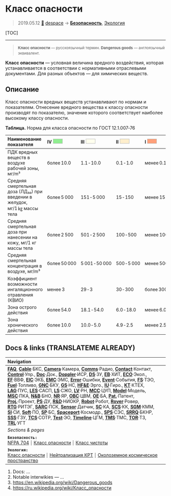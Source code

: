 # Класс опасности
> 2019.05.12 [🚀](../index/index.md) [despace](index.md) → **[Безопасность](srrq.md)**, [Экология](ecology.md)

[TOC]

---

> <small>**Класс опасности** — русскоязычный термин. **Dangerous goods** — англоязычный эквивалент.</small>

**Класс опасности** — условная величина вредного воздействия, которая устанавливается в соответствии с нормативными отраслевыми документами. Для разных объектов — для химических веществ.



## Описание

Класс опасности вредных веществ устанавливают по нормам и показателям. Отнесение вредного вещества к классу опасности производят по показателю, значение которого соответствует наиболее высокому классу опасности.

**Таблица.** Норма для класса опасности по ГОСТ 12.1.007‑76

|**Наименование показателя**|**Ⅳ** ![](f/safety/dangerous_goods_4.png)|**Ⅲ** ![](f/safety/dangerous_goods_3.png)|**Ⅱ** ![](f/safety/dangerous_goods_2.png)|**Ⅰ** ![](f/safety/dangerous_goods_1.png)|
|:--|:--|:--|:--|:--|
|ПДК вредных веществ в воздухе рабочей зоны, мг/m³|более 10.0|1.1 ‑ 10.0|0.1 ‑ 1.0|менее 0.1|
|Средняя смертельная доза (ЛД₅₀) при введении в желудок, мг/1 ㎏ массы тела|более 5 000|151 ‑ 5 000|15 ‑ 150|менее 15|
|Средняя смертельная доза при нанесении на кожу, мг/1 кг массы тела|более 2 500|501 ‑ 2 500|100 ‑ 500|менее 100|
|Средняя смертельная концентрация в воздухе, мг/m³|более 50 000|5 001 ‑ 50 000|500 ‑ 5 000|менее 500|
|Коэффициент возможности ингаляционного отравления (КВИО)|менее 3|29 ‑ 3|30 ‑ 300|более 300|
|Зона острого действия|более 54.0|18.1 ‑ 54.0|6.0 ‑ 18.0|менее 6.0|
|Зона хронического действия|более 10.0|10.0 ‑ 5.0|4.9 ‑ 2.5|менее 2.5|



<p style="page-break-after:always"> </p>

## Docs & links (TRANSLATEME ALREADY)
|Navigation|
|:--|
|**[FAQ](faq.md)**, **[Cable](cable.md)**·БКС, **[Camera](cam.md)**·Камера, **[Comms](comms.md)**·Радио, **[Contact](contact.md)**·Контакт, **[Control](control.md)**·Упр., **[Doc](doc.md)**·Док., **[Doppler](doppler.md)**·ИСР, **[DS](ds.md)**·ЗУ, **[EB](eb.md)**·ХИТ, **[ECO](ecology.md)**·Экол., **[EF](ef.md)**·ВВФ, **[ElC](elc.md)**·ЭКБ, **[EMC](emc.md)**·ЭМС, **[Error](error.md)**·Ошибки, **[Event](event.md)**·События, **[FS](fs.md)**·ТЭО, **[Fuel](fuel.md)**·Топливо, **[GNC](gnc.md)**·БКУ, **[GS](scs.md)**·НС, **[HF&E](hfe.md)**·Эрго., **[IU](iu.md)**·Гиро., **[KT](kt.md)**·КТЕХ, **[LAG](lag.md)**·ПУC, **[LES](les.md)**·САСП, **[LS](ls.md)**·СЖО, **[LV](lv.md)**·РН, **[MCC](mcc.md)**·ЦУП, **[Model](model.md)**·Модель, **[MSC](sc.md)**·ПКА, **[N&B](nnb.md)**·БНО, **[NR](nr.md)**·ЯР, **[OBC](obc.md)**·ЦВМ, **[OE](oe.md)**·БА, **[Pat.](патент.md)**·Патент, **[Proj.](project.md)**·Проект, **[PS](ps.md)**·ДУ, **[R&D](rnd.md)**·НИОКР, **[Robot](robotics.md)**·Робот, **[Rover](rover.md)**·Ровер, **[RTG](rtg.md)**·РИТЭГ, **[SARC](sarc.md)**·ПСК, **[Sensor](sensor.md)**·Датчик, **[SC](sc.md)**·КА, **[SCS](scs.md)**·КК, **[SGM](sgm.md)**·КММ, **[SI](si.md)**·СИ, **[Soft](soft.md)**·ПО, **[SP](sp.md)**·БС, **[Spaceport](spaceport.md)**·Космодр., **[SPS](sps.md)**·СЭС, **[SRRQ](srrq.md)**·БКНР, **[SSS](sss.md)**·ГЗУ, **[TCS](tcs.md)**·СОТР, **[Test](test.md)**·ЭО, **[Timeline](timeline.md)**·ЦГМ, **[TMS](tms.md)**·ТМС, **[TOR](tor.md)**·ТЗ, **[TRL](trl.md)**·УГТ|
|*Sections & pages*|
|**`Безопасность:`**<br> [NFPA 704](nfpa_704.md) ┊ [Класс опасности](danger_goods.md) ┊ [Класс чистоты](clean_lvl.md)|
|**`Экология:`**<br> [Класс опасности](danger_goods.md) ┊ [Нейтрализация КРТ](нейтрализация_крт.md) ┊ [Околоземное космическое пространство](near_space.md)|

   1. Docs: …
   1. Notable interwikies — …
   1. <https://en.wikipedia.org/wiki/Dangerous_goods>
   1. <https://ru.wikipedia.org/wiki/Класс_опасности>

